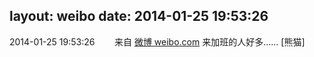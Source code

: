 layout: weibo
date: 2014-01-25 19:53:26
---
2014-01-25 19:53:26  &nbsp;&nbsp;&nbsp;&nbsp;&nbsp;&nbsp; 来自 <a href="http://weibo.com/" rel="nofollow">微博 weibo.com</a>
来加班的人好多…… [熊猫] ​​​
